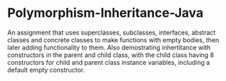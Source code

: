 # Polymorphism-Inheritance-Java
An assignment that uses superclasses, subclasses, interfaces, abstract classes and concrete classes to make functions with empty bodies, then later adding functionality to them. Also demostrating inhertitance with constructors in the parent and child class, with the child class having 8 constructors for child and parent class instance variables, including a default empty constructor.

